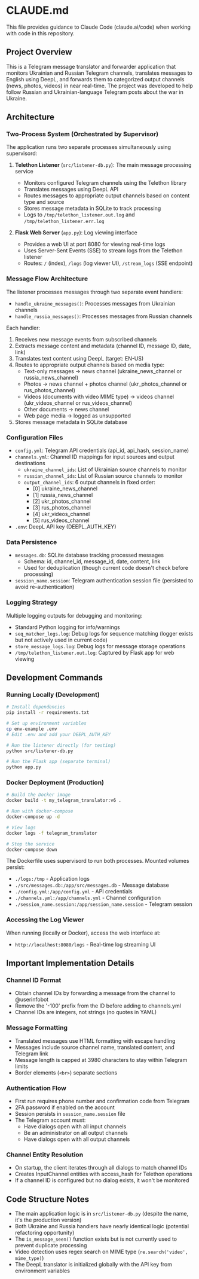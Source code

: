 # CLAUDE.md

This file provides guidance to Claude Code (claude.ai/code) when working with code in this repository.

## Project Overview

This is a Telegram message translator and forwarder application that monitors Ukrainian and Russian Telegram channels, translates messages to English using DeepL, and forwards them to categorized output channels (news, photos, videos) in near real-time. The project was developed to help follow Russian and Ukrainian-language Telegram posts about the war in Ukraine.

## Architecture

### Two-Process System (Orchestrated by Supervisor)

The application runs two separate processes simultaneously using supervisord:

1. **Telethon Listener** (`src/listener-db.py`): The main message processing service
   - Monitors configured Telegram channels using the Telethon library
   - Translates messages using DeepL API
   - Routes messages to appropriate output channels based on content type and source
   - Stores message metadata in SQLite to track processing
   - Logs to `/tmp/telethon_listener.out.log` and `/tmp/telethon_listener.err.log`

2. **Flask Web Server** (`app.py`): Log viewing interface
   - Provides a web UI at port 8080 for viewing real-time logs
   - Uses Server-Sent Events (SSE) to stream logs from the Telethon listener
   - Routes: `/` (index), `/logs` (log viewer UI), `/stream_logs` (SSE endpoint)

### Message Flow Architecture

The listener processes messages through two separate event handlers:

- `handle_ukraine_messages()`: Processes messages from Ukrainian channels
- `handle_russia_messages()`: Processes messages from Russian channels

Each handler:
1. Receives new message events from subscribed channels
2. Extracts message content and metadata (channel ID, message ID, date, link)
3. Translates text content using DeepL (target: EN-US)
4. Routes to appropriate output channels based on media type:
   - Text-only messages → news channel (ukraine_news_channel or russia_news_channel)
   - Photos → news channel + photos channel (ukr_photos_channel or rus_photos_channel)
   - Videos (documents with video MIME type) → videos channel (ukr_videos_channel or rus_videos_channel)
   - Other documents → news channel
   - Web page media → logged as unsupported
5. Stores message metadata in SQLite database

### Configuration Files

- `config.yml`: Telegram API credentials (api_id, api_hash, session_name)
- `channels.yml`: Channel ID mappings for input sources and output destinations
  - `ukraine_channel_ids`: List of Ukrainian source channels to monitor
  - `russian_channel_ids`: List of Russian source channels to monitor
  - `output_channel_ids`: 6 output channels in fixed order:
    - [0] ukraine_news_channel
    - [1] russia_news_channel
    - [2] ukr_photos_channel
    - [3] rus_photos_channel
    - [4] ukr_videos_channel
    - [5] rus_videos_channel
- `.env`: DeepL API key (DEEPL_AUTH_KEY)

### Data Persistence

- `messages.db`: SQLite database tracking processed messages
  - Schema: id, channel_id, message_id, date, content, link
  - Used for deduplication (though current code doesn't check before processing)
- `session_name.session`: Telegram authentication session file (persisted to avoid re-authentication)

### Logging Strategy

Multiple logging outputs for debugging and monitoring:
- Standard Python logging for info/warnings
- `seq_matcher_logs.log`: Debug logs for sequence matching (logger exists but not actively used in current code)
- `store_message_logs.log`: Debug logs for message storage operations
- `/tmp/telethon_listener.out.log`: Captured by Flask app for web viewing

## Development Commands

### Running Locally (Development)

```bash
# Install dependencies
pip install -r requirements.txt

# Set up environment variables
cp env-example .env
# Edit .env and add your DEEPL_AUTH_KEY

# Run the listener directly (for testing)
python src/listener-db.py

# Run the Flask app (separate terminal)
python app.py
```

### Docker Deployment (Production)

```bash
# Build the Docker image
docker build -t my_telegram_translator:v6 .

# Run with docker-compose
docker-compose up -d

# View logs
docker logs -f telegram_translator

# Stop the service
docker-compose down
```

The Dockerfile uses supervisord to run both processes. Mounted volumes persist:
- `./logs:/tmp` - Application logs
- `./src/messages.db:/app/src/messages.db` - Message database
- `./config.yml:/app/config.yml` - API credentials
- `./channels.yml:/app/channels.yml` - Channel configuration
- `./session_name.session:/app/session_name.session` - Telegram session

### Accessing the Log Viewer

When running (locally or Docker), access the web interface at:
- `http://localhost:8080/logs` - Real-time log streaming UI

## Important Implementation Details

### Channel ID Format
- Obtain channel IDs by forwarding a message from the channel to @userinfobot
- Remove the '-100' prefix from the ID before adding to channels.yml
- Channel IDs are integers, not strings (no quotes in YAML)

### Message Formatting
- Translated messages use HTML formatting with escape handling
- Messages include source channel name, translated content, and Telegram link
- Message length is capped at 3980 characters to stay within Telegram limits
- Border elements (`<br>`) separate sections

### Authentication Flow
- First run requires phone number and confirmation code from Telegram
- 2FA password if enabled on the account
- Session persists in `session_name.session` file
- The Telegram account must:
  - Have dialogs open with all input channels
  - Be an administrator on all output channels
  - Have dialogs open with all output channels

### Channel Entity Resolution
- On startup, the client iterates through all dialogs to match channel IDs
- Creates InputChannel entities with access_hash for Telethon operations
- If a channel ID is configured but no dialog exists, it won't be monitored

## Code Structure Notes

- The main application logic is in `src/listener-db.py` (despite the name, it's the production version)
- Both Ukraine and Russia handlers have nearly identical logic (potential refactoring opportunity)
- The `is_message_seen()` function exists but is not currently used to prevent duplicate processing
- Video detection uses regex search on MIME type (`re.search('video', mime_type)`)
- The DeepL translator is initialized globally with the API key from environment variables
